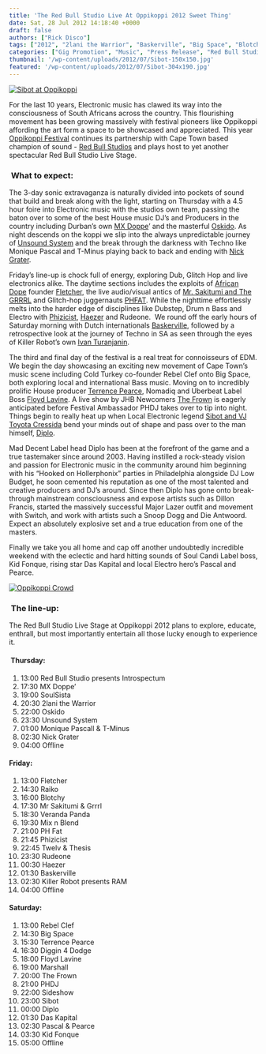 ```yaml
---
title: 'The Red Bull Studio Live At Oppikoppi 2012 Sweet Thing'
date: Sat, 28 Jul 2012 14:18:40 +0000
draft: false
authors: ["Rick Disco"]
tags: ["2012", "2lani the Warrior", "Baskerville", "Big Space", "Blotchy", "Das Kapital", "Diggin 4 Dodge", "Diplo", "fletcher", "Floyd Lavine", "Grrrl", "haezer", "kid fonque", "killer robot", "Marshall", "mix n blend", "Monique Pascall & T-Minus", "mr sakitumi", "MX Doppe", "Nick Grater", "Oppikoppi", "Oskido", "Pascal & Pierce", "ph fat", "PHDJ", "Phizicist", "Raiko", "RAM", "Rebel Clef", "Red Bull Studio Cape Town", "rudeone", "sibot", "Sideshow", "SoulSista", "Sweet Thing", "terrence pierce", "The Frown", "Twelv & Thesis", "Unsound System", "Veranda Panda"]
categories: ["Gig Promotion", "Music", "Press Release", "Red Bull Studio Cape Town"]
thumbnail: '/wp-content/uploads/2012/07/Sibot-150x150.jpg'
featured: '/wp-content/uploads/2012/07/Sibot-304x190.jpg'
---
```


[![Sibot at Oppikoppi](/wp-content/uploads/2012/07/Sibot-1024x680.jpg "Sibot at Oppikoppi")](/wp-content/uploads/2012/07/Sibot.jpg)

For the last 10 years, Electronic music has clawed its way into the consciousness of South Africans across the country. This flourishing movement has been growing massively with festival pioneers like Oppikoppi affording the art form a space to be showcased and appreciated. This year  [Oppikoppi Festival](http://www.oppikoppi.co.za/ "Oppikoppi") continues its partnership with Cape Town based champion of sound - [Red Bull Studios](http://www.redbull.co.za/cs/Satellite/en_ZA/Red-Bull-Studio-Cape-Town/001242853560191 "Red Bull Studios Cape Town") and plays host to yet another spectacular Red Bull Studio Live Stage.

###  **What to expect:**

The 3-day sonic extravaganza is naturally divided into pockets of sound that build and break along with the light, starting on Thursday with a 4.5 hour foire into Electronic music with the studios own team, passing the baton over to some of the best House music DJ’s and Producers in the country including Durban’s own [MX Doppe](http://soundcloud.com/mxdoppe "MX Doppe")’ and the masterful [Oskido](https://www.facebook.com/oskidokalawa "Oskido"). As night descends on the koppi we slip into the always unpredictable journey of [Unsound System](http://www.sshadoworkss.co.za/artist/unsound-system "Unsound System") and the break through the darkness with Techno like Monique Pascal and T-Minus playing back to back and ending with [Nick Grater](https://www.facebook.com/NickGrater.Teknotribe "Nick Grater").

Friday’s line-up is chock full of energy, exploring Dub, Glitch Hop and live electronics alike. The daytime sections includes the exploits of [African Dope](http://www.africandope.co.za/ "African Dope Records") founder [Fletcher](http://soundcloud.com/fletcher "Fletcher"), the live audio/visual antics of [Mr. Sakitumi and The GRRRL](/tag/mr-sakitumi/ "Mr Sakitumi") and Glitch-hop juggernauts [PHFAT](/tag/phfat/ "PHFAT"). While the nighttime effortlessly melts into the harder edge of disciplines like Dubstep, Drum n Bass and Electro with [Phizicist](http://soundcloud.com/phizicist "Phizicist"), [Haezer](/tag/haezer/ "HAEZER") and Rudeone.  We round off the early hours of Saturday morning with Dutch internationals [Baskerville](http://www.iwantbaskerville.com/ "Baskerville"), followed by a retrospective look at the journey of Techno in SA as seen through the eyes of Killer Robot’s own [Ivan Turanjanin](http://www.sshadoworkss.co.za/artist/ivan-turanjanin "Ivan Turanjanin").

The third and final day of the festival is a real treat for connoisseurs of EDM. We begin the day showcasing an exciting new movement of Cape Town’s music scene including Cold Turkey co-founder Rebel Clef onto Big Space, both exploring local and international Bass music. Moving on to incredibly prolific House producer [Terrence Pearce](http://soundcloud.com/terrencepearce "Terrence Pearce"), Nomadiq and Uberbeat Label Boss [Floyd Lavine](http://soundcloud.com/floyd-lavine "Floyd Lavine"). A live show by JHB Newcomers [The Frown](/tag/the-frown/ "The Frown") is eagerly anticipated before Festival Ambassador PHDJ takes over to tip into night. Things begin to really heat up when Local Electronic legend [Sibot and VJ Toyota Cressida](/tag/sibot/ "Sibot") bend your minds out of shape and pass over to the man himself, [Diplo](http://maddecent.com/artists/diplo "Diplo").

Mad Decent Label head Diplo has been at the forefront of the game and a true tastemaker since around 2003. Having instilled a rock-steady vision and passion for Electronic music in the community around him beginning with his “Hooked on Hollerphonix” parties in Philadelphia alongside DJ Low Budget, he soon cemented his reputation as one of the most talented and creative producers and DJ’s around. Since then Diplo has gone onto break-through mainstream consciousness and expose artists such as Dillon Francis, started the massively successful Major Lazer outfit and movement with Switch, and work with artists such a Snoop Dogg and Die Antwoord. Expect an absolutely explosive set and a true education from one of the masters.

Finally we take you all home and cap off another undoubtedly incredible weekend with the eclectic and hard hitting sounds of Soul Candi Label boss, Kid Fonque, rising star Das Kapital and local Electro hero’s Pascal and Pearce.

[![Oppikoppi Crowd](/wp-content/uploads/2012/07/Oppikoppi_Crowd-1024x682.jpg "Oppikoppi Crowd")](/wp-content/uploads/2012/07/Oppikoppi_Crowd.jpg)

###  The line-up:

The Red Bull Studio Live Stage at Oppikoppi 2012 plans to explore, educate, enthrall, but most importantly entertain all those lucky enough to experience it.

####  Thursday:

1. 13:00        Red Bull Studio presents Introspectum
1. 17:30        MX Doppe’
1. 19:00        SoulSista
1. 20:30        2lani the Warrior
1. 22:00        Oskido
1. 23:30        Unsound System
1. 01:00        Monique Pascall & T-Minus
1. 02:30        Nick Grater
1. 04:00        Offline

#### Friday:

1. 13:00        Fletcher
1. 14:30        Raiko
1. 16:00        Blotchy
1. 17:30        Mr Sakitumi & Grrrl
1. 18:30        Veranda Panda
1. 19:30        Mix n Blend
1. 21:00        PH Fat
1. 21:45        Phizicist
1. 22:45        Twelv & Thesis
1. 23:30        Rudeone
1. 00:30        Haezer
1. 01:30        Baskerville
1. 02:30        Killer Robot presents RAM
1. 04:00        Offline

#### Saturday:

1. 13:00        Rebel Clef
1. 14:30        Big Space
1. 15:30        Terrence Pearce
1. 16:30        Diggin 4 Dodge
1. 18:00        Floyd Lavine
1. 19:00        Marshall
1. 20:00        The Frown
1. 21:00        PHDJ
1. 22:00        Sideshow
1. 23:00        Sibot
1. 00:00       Diplo
1. 01:30        Das Kapital
1. 02:30        Pascal & Pearce
1. 03:30        Kid Fonque
1. 05:00        Offline

